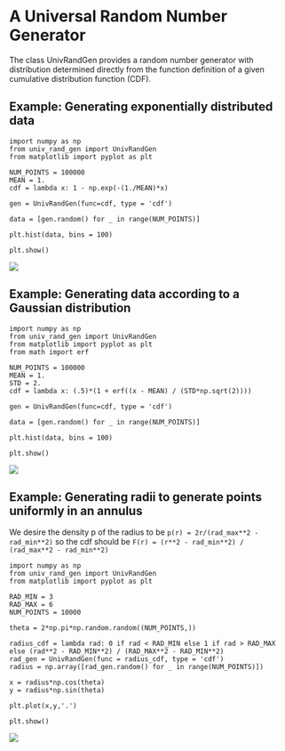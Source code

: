 # A  Universal Random Number Generator

The class UnivRandGen provides a random number generator with distribution determined directly from the function definition of a given cumulative distribution function (CDF).

## Example:  Generating exponentially distributed data

    import numpy as np
    from univ_rand_gen import UnivRandGen
    from matplotlib import pyplot as plt

    NUM_POINTS = 100000
    MEAN = 1.
    cdf = lambda x: 1 - np.exp(-(1./MEAN)*x)

    gen = UnivRandGen(func=cdf, type = 'cdf')

    data = [gen.random() for _ in range(NUM_POINTS)]

    plt.hist(data, bins = 100)

    plt.show()

![](.images/exp_dist.png)

## Example: Generating data according to a Gaussian distribution

    import numpy as np
    from univ_rand_gen import UnivRandGen
    from matplotlib import pyplot as plt
    from math import erf

    NUM_POINTS = 100000
    MEAN = 1.
    STD = 2.
    cdf = lambda x: (.5)*(1 + erf((x - MEAN) / (STD*np.sqrt(2))))   

    gen = UnivRandGen(func=cdf, type = 'cdf')

    data = [gen.random() for _ in range(NUM_POINTS)]

    plt.hist(data, bins = 100)

    plt.show()

![](.images/normal_dist.png)

## Example: Generating radii to generate points uniformly in an annulus

We desire the density p of the radius to be `p(r) = 2r/(rad_max**2 - rad_min**2)` so the cdf should be `F(r) = (r**2 - rad_min**2) / (rad_max**2 - rad_min**2)`

    import numpy as np
    from univ_rand_gen import UnivRandGen
    from matplotlib import pyplot as plt

    RAD_MIN = 3
    RAD_MAX = 6
    NUM_POINTS = 10000

    theta = 2*np.pi*np.random.random((NUM_POINTS,))

    radius_cdf = lambda rad: 0 if rad < RAD_MIN else 1 if rad > RAD_MAX else (rad**2 - RAD_MIN**2) / (RAD_MAX**2 - RAD_MIN**2)
    rad_gen = UnivRandGen(func = radius_cdf, type = 'cdf')
    radius = np.array([rad_gen.random() for _ in range(NUM_POINTS)])

    x = radius*np.cos(theta)
    y = radius*np.sin(theta)

    plt.plot(x,y,'.')

    plt.show()

![](.images/uniform_annulus.png)

